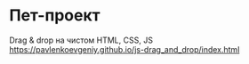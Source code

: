 # Пет-проект
Drag & drop на чистом HTML, CSS, JS
https://pavlenkoevgeniy.github.io/js-drag_and_drop/index.html